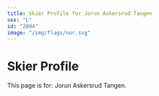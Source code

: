 ```yaml
---
title: Skier Profile for Jorun Askersrud Tangen
sex: "L"
id: "2894"
image: "/img/flags/nor.svg" 
---
```


# Skier Profile

This page is for: Jorun Askersrud Tangen.
    